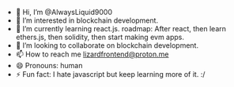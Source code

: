 - 👋 Hi, I’m @AlwaysLiquid9000
- 👀 I’m interested in blockchain development.
- 🌱 I’m currently learning react.js. roadmap: After react, then learn ethers.js, then solidity, then start making evm apps.
- 💞️ I’m looking to collaborate on blockchain development.
- 📫 How to reach me lizardfrontend@proton.me
- 😄 Pronouns: human
- ⚡ Fun fact: I hate javascript but keep learning more of it.  :/

<!---
AlwaysLiquid9000/AlwaysLiquid9000 is a ✨ special ✨ repository because its `README.md` (this file) appears on your GitHub profile.
You can click the Preview link to take a look at your changes.
--->
